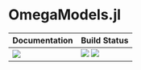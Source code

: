 # OmegaModels.jl

| **Documentation**                       | **Build Status**                                                                                |
|:--------------------------------------- |:----------------------------------------------------------------------------------------------- |
| [![][docs-latest-img]][docs-latest-url] | [![][travis-img]][travis-url] [![][codecov-img]][codecov-url] |


[docs-latest-img]: https://img.shields.io/badge/docs-latest-blue.svg
[docs-latest-url]: https://zenna.github.io/OmegaModels.jl/latest

[travis-img]: https://travis-ci.org/zenna/OmegaModels.jl.svg?branch=master
[travis-url]: https://travis-ci.org/zenna/OmegaModels.jl

[codecov-img]: https://codecov.io/github/zenna/OmegaModels.jl/coverage.svg?branch=master
[codecov-url]: http://codecov.io/github/zenna/OmegaModels.jl?branch=master
